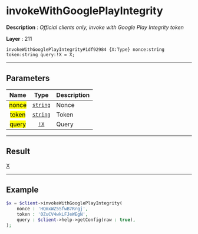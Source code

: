 # invokeWithGooglePlayIntegrity

**Description** : *Official clients only, invoke with Google Play Integrity token*

**Layer** : 211

```tl
invokeWithGooglePlayIntegrity#1df92984 {X:Type} nonce:string token:string query:!X = X;
```

---

## Parameters

| Name | Type | Description |
| :---: | :---: | :--- |
| <mark>nonce</mark> | [`string`](type/string) | Nonce |
| <mark>token</mark> | [`string`](type/string) | Token |
| <mark>query</mark> | [`!X`](type/X) | Query |

---

## Result

[X](type/X)

---

## Example

```php
$x = $client->invokeWithGooglePlayIntegrity(
	nonce : 'HQmxWZ5SfwB7Rrgj',
	token : '0ZuCV4wkLFJeWEgN',
	query : $client->help->getConfig(raw : true),
);
```